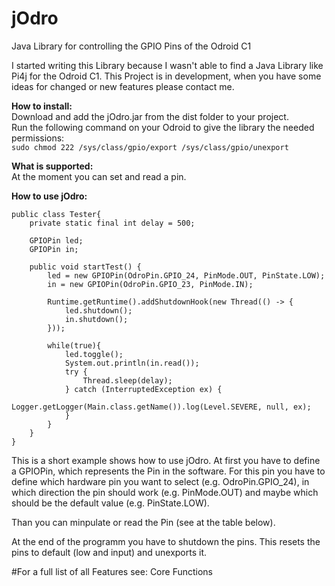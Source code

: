 # jOdro
Java Library for controlling the GPIO Pins of the Odroid C1

I started writing this Library because I wasn't able to find a Java Library like Pi4j for the Odroid C1.
This Project is in development, when you have some ideas for changed or new features please contact me.

<b> How to install:</b> <br>
Download and add the jOdro.jar from the dist folder to your project.<br>
Run the following command on your Odroid to give the library the needed permissions: <br>
```sudo chmod 222 /sys/class/gpio/export /sys/class/gpio/unexport```

<b> What is supported:</b> <br>
At the moment you can set and read a pin.

<b> How to use jOdro:</b> <br>
```
public class Tester{
    private static final int delay = 500;
    
    GPIOPin led;
    GPIOPin in;
    
    public void startTest() {
        led = new GPIOPin(OdroPin.GPIO_24, PinMode.OUT, PinState.LOW);
        in = new GPIOPin(OdroPin.GPIO_23, PinMode.IN);
        
        Runtime.getRuntime().addShutdownHook(new Thread(() -> {
            led.shutdown();
            in.shutdown();
        }));
        
        while(true){
            led.toggle();
            System.out.println(in.read());
            try {
                Thread.sleep(delay);
            } catch (InterruptedException ex) {
                Logger.getLogger(Main.class.getName()).log(Level.SEVERE, null, ex);
            }
        }
    }
}
```
This is a short example shows how to use jOdro. At first you have to define a GPIOPin, which represents the Pin in the software.
For this pin you have to define which hardware pin you want to select (e.g. OdroPin.GPIO_24), in which direction the pin should work (e.g. PinMode.OUT)
and maybe which should be the default value (e.g. PinState.LOW).

Than you can minpulate or read the Pin (see at the table below).

At the end of the programm you have to shutdown the pins. This resets the pins to default (low and input) and unexports it.

#For a full list of all Features see: Core Functions
